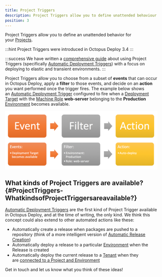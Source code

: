 ```yaml
---
title: Project Triggers
description: Project Triggers allow you to define unattended behaviour for your project such as automatically deploying a release to an environment.
position: 3
---
```


Project Triggers allow you to define an unattended behavior for your [Projects](/docs/key-concepts/projects/index.md).

:::hint
Project Triggers were introduced in Octopus Deploy 3.4
:::

:::success
We have written a [comprehensive guide](/docs/guides/elastic-and-transient-environments/index.md) about using Project Triggers (specifically [Automatic Deployment Triggers](/docs/deploying-applications/automatic-deployment-triggers.md)) with a focus on deploying to elastic and transient environments.
:::

Project Triggers allow you to choose from a subset of **events** that can occur in Octopus Deploy, apply a **filter** to those events, and decide on an **action** you want performed once the trigger fires. The example below shows an [Automatic Deployment Trigger](/docs/deploying-applications/automatic-deployment-triggers.md) configured to fire when a [Deployment Target](/docs/deployment-targets/index.md) with the [Machine Role](/docs/key-concepts/machine-roles.md) **web-server** belonging to the **Production** [Environment](/docs/key-concepts/environments/index.md) becomes available.

![](/docs/images/5671189/5865830.png "width=500")

## What kinds of Project Triggers are available? {#ProjectTriggers-WhatkindsofProjectTriggersareavailable?}

[Automatic Deployment Triggers](/docs/deploying-applications/automatic-deployment-triggers.md) are the first kind of Project Trigger available in Octopus Deploy, and at the time of writing, the only kind. We think this concept could also extend to other automated actions like these:

- Automatically create a release when packages are pushed to a repository (think of a more intelligent version of [Automatic Release Creation](/docs/deploying-applications/automatic-release-creation.md))
- Automatically deploy a release to a particular [Environment](/docs/key-concepts/environments/index.md) when the Release is created
- Automatically deploy the current release to a [Tenant](/docs/key-concepts/tenants/index.md) when they are [connected to a Project and Environment](/docs/guides/multi-tenant-deployments/multi-tenant-deployment-guide/deploying-a-simple-multi-tenant-project.md)

Get in touch and let us know what you think of these ideas!

